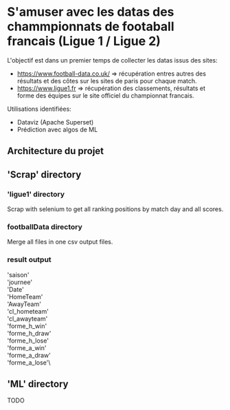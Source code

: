 # S'amuser avec les datas des chammpionnats de footaball francais (Ligue 1 / Ligue 2)

L'objectif est dans un premier temps de collecter les datas issus des sites:
- https://www.football-data.co.uk/ => récupération entres autres des résultats et des côtes sur les sites de paris pour chaque match.
- https://www.ligue1.fr => récupération des classements, résultats et forme des équipes sur le site officiel du championnat francais.

Utilisations identifiées:
- Dataviz (Apache Superset)
- Prédiction avec algos de ML

## Architecture du projet





## 'Scrap' directory 

### 'ligue1' directory 
Scrap with selenium to get all ranking positions by match day and all scores.

### footballData directory 
Merge all files in one csv output files. 

### result output

'saison' \
'journee' \
'Date'\
'HomeTeam'\
'AwayTeam'\
'cl_hometeam'\
'cl_awayteam'\
'forme_h_win'\
'forme_h_draw'\
'forme_h_lose'\
'forme_a_win'\
'forme_a_draw'\
'forme_a_lose'\



## 'ML' directory

TODO
